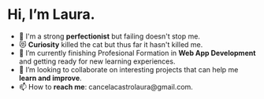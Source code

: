<h1>Hi, I’m Laura.</h1>
<ul>
  <li>🥇 I'm a strong <b>perfectionist</b> but failing doesn't stop me.</li>
  <li>😻 <b>Curiosity</b> killed the cat but thus far it hasn't killed me.</li>
  <li>🌱 I’m currently finishing Profesional Formation in <b>Web App Development</b> and getting ready for new learning experiences.</li>
  <li>💞️ I’m looking to collaborate on interesting projects that can help me <b>learn and improve</b>.</li>
  <li>📫 How to <b>reach me</b>: cancelacastrolaura@gmail.com.</li>
</ul>

<!---
LauraCancelaCastro/LauraCancelaCastro is a ✨ special ✨ repository because its `README.md` (this file) appears on your GitHub profile.
You can click the Preview link to take a look at your changes.
--->
